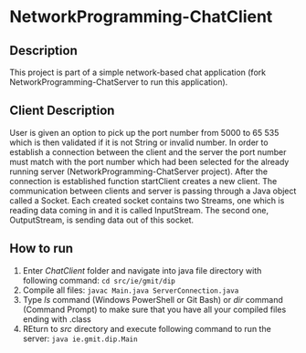 # NetworkProgramming-ChatClient

## Description

This project is part of a simple network-based chat application (fork NetworkProgramming-ChatServer to run this application).

## Client Description

User is given an option to pick up the port number from 5000 to 65 535 which is then validated if it is not String or invalid number. 
In order to establish a connection between the client and the server the port number must match with the port number which had been selected for the already running server (NetworkProgramming-ChatServer project). 
After the connection is established function startClient creates a new client. 
The communication between clients and server is passing through a Java object called a Socket. 
Each created socket contains two Streams, one which is reading data coming in and it is called InputStream. 
The second one, OutputStream, is sending data out of this socket.


## How to run
1.	Enter *ChatClient* folder and navigate into java file directory with following command:
```cd src/ie/gmit/dip```
2. Compile all files:
```javac Main.java ServerConnection.java```
3. Type *ls* command (Windows PowerShell or Git Bash) or *dir* command (Command Prompt) to make sure that you have all your compiled files ending with .class
4. REturn to *src* directory and execute following command to run the server:
```java ie.gmit.dip.Main```
